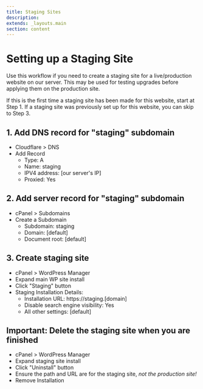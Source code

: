 ```yaml
---
title: Staging Sites
description:
extends: _layouts.main
section: content
---
```


# Setting up a Staging Site

Use this workflow if you need to create a staging site for a live/production website on our server. This may be used for testing upgrades before applying them on the production site.

If this is the first time a staging site has been made for this website, start at Step 1. If a staging site was previously set up for this website, you can skip to Step 3.

## 1. Add DNS record for "staging" subdomain
  * Cloudflare > DNS
  * Add Record
    * Type: A
    * Name: staging
    * IPV4 address: [our server's IP]
    * Proxied: Yes

## 2. Add server record for "staging" subdomain
  * cPanel > Subdomains
  * Create a Subdomain
    * Subdomain: staging
    * Domain: [default]
    * Document root: [default]

## 3. Create staging site
  * cPanel > WordPress Manager
  * Expand main WP site install
  * Click "Staging" button
  * Staging Installation Details:
    * Installation URL: https://staging.[domain]
    * Disable search engine visibility: Yes
    * All other settings: [default]

## Important: Delete the staging site when you are finished
  * cPanel > WordPress Manager
  * Expand staging site install
  * Click "Uninstall" button
  * Ensure the path and URL are for the staging site, _not the production site!_
  * Remove Installation
